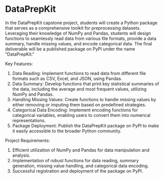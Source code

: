# DataPrepKit
In the DataPrepKit capstone project, students will create a Python package that serves as a comprehensive toolkit for preprocessing datasets. Leveraging their knowledge of NumPy and Pandas, students will design functions to seamlessly read data from various file formats, provide a data summary, handle missing values, and encode categorical data. The final deliverable will be a published package on PyPI under the name "DataPrepKit."

Key Features:
1. Data Reading: Implement functions to read data from different file formats such as CSV, Excel, and JSON, using Pandas.
2. Data Summary: Develop functions that print key statistical summaries of the data, including the average and most frequent values, utilizing NumPy and Pandas.
3. Handling Missing Values: Create functions to handle missing values by either removing or imputing them based on predefined strategies.
4. Categorical Data Encoding: Implement encoding functions for categorical variables, enabling users to convert them into numerical representations.
5. Package Deployment: Publish the DataPrepKit package on PyPI to make it easily accessible to the broader Python community.

Project Requirements:
1. Efficient utilization of NumPy and Pandas for data manipulation and analysis.
2. Implementation of robust functions for data reading, summary generation, missing value handling, and categorical data encoding.
3. Successful registration and deployment of the package on PyPI.
